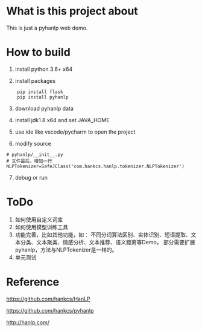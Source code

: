 What is this project about
=========
This is just a pyhanlp web demo. 


How to build
============
1. install python 3.6+ x64

2. install packages

```shell
    pip install flask
    pip install pyhanlp
```

3. download pyhanlp data

4. install jdk1.8 x64 and set JAVA_HOME

5. use ide like vscode/pycharm to open the project

6. modify source
```shell
# pyhanlp/__init__.py
# 文件最后，增加一行
NLPTokenizer=SafeJClass('com.hankcs.hanlp.tokenizer.NLPTokenizer')
```
7. debug or run


ToDo
=========
1. 如何使用自定义词库
2. 如何使用模型训练工具
3. 功能完善，比如其他功能，如：
不同分词算法区别、实体识别、短语提取、文本分类、文本聚类、情感分析、文本推荐、语义距离等Demo。
部分需要扩展pyhanlp，方法与NLPTokenizer是一样的。
4. 单元测试


Reference
=========
https://github.com/hankcs/HanLP

https://github.com/hankcs/pyhanlp

http://hanlp.com/
